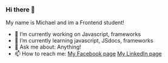 ### Hi there 👋
My name is Michael and im a Frontend student!

- 🔭 I’m currently working on Javascript, frameworks
- 🌱 I’m currently learning javascript, JSdocs, frameworks
- 💬 Ask me about: Anything!
- 📫 How to reach me: [My Facebook page](https://www.facebook.com/Wasiu1243/)
[My LinkedIn page](https://www.linkedin.com/in/michal-wasilewski-751b8921a/)


<!--
**Michaelwasilewski/Michaelwasilewski** is a ✨ _special_ ✨ repository because its `README.md` (this file) appears on your GitHub profile.

Here are some ideas to get you started:

- 🔭 I’m currently working on ...
- 🌱 I’m currently learning javascript, JSdocs, frameworks
- 💬 Ask me about: Anything!
- 📫 How to reach me: 
-->
